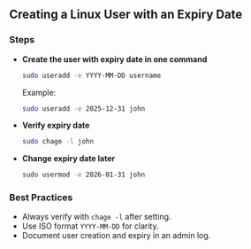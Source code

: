 ## Creating a Linux User with an Expiry Date

### Steps

- **Create the user with expiry date in one command**
    
    ```bash
    sudo useradd -e YYYY-MM-DD username
    ```
    
    Example:
    ```bash
    sudo useradd -e 2025-12-31 john
    ```
    
- **Verify expiry date**
    
    ```bash
    sudo chage -l john
    ```
    
- **Change expiry date later**
    
    ```bash
    sudo usermod -e 2026-01-31 john
    ```
    

### Best Practices
- Always verify with `chage -l` after setting.
- Use ISO format `YYYY-MM-DD` for clarity.
- Document user creation and expiry in an admin log.
